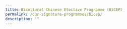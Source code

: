 ```yaml
---
title: Bicultural Chinese Elective Programme (BiCEP)
permalink: /our-signature-programmes/bicep/
description: ""
---
```


